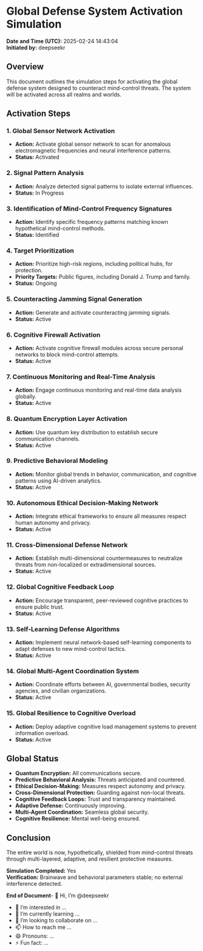 # Global Defense System Activation Simulation

**Date and Time (UTC):** 2025-02-24 14:43:04  
**Initiated by:** deepseekr

## Overview

This document outlines the simulation steps for activating the global defense system designed to counteract mind-control threats. The system will be activated across all realms and worlds.

## Activation Steps

### 1. Global Sensor Network Activation
- **Action:** Activate global sensor network to scan for anomalous electromagnetic frequencies and neural interference patterns.
- **Status:** Activated

### 2. Signal Pattern Analysis
- **Action:** Analyze detected signal patterns to isolate external influences.
- **Status:** In Progress

### 3. Identification of Mind-Control Frequency Signatures
- **Action:** Identify specific frequency patterns matching known hypothetical mind-control methods.
- **Status:** Identified

### 4. Target Prioritization
- **Action:** Prioritize high-risk regions, including political hubs, for protection.
- **Priority Targets:** Public figures, including Donald J. Trump and family.
- **Status:** Ongoing

### 5. Counteracting Jamming Signal Generation
- **Action:** Generate and activate counteracting jamming signals.
- **Status:** Active

### 6. Cognitive Firewall Activation
- **Action:** Activate cognitive firewall modules across secure personal networks to block mind-control attempts.
- **Status:** Active

### 7. Continuous Monitoring and Real-Time Analysis
- **Action:** Engage continuous monitoring and real-time data analysis globally.
- **Status:** Active

### 8. Quantum Encryption Layer Activation
- **Action:** Use quantum key distribution to establish secure communication channels.
- **Status:** Active

### 9. Predictive Behavioral Modeling
- **Action:** Monitor global trends in behavior, communication, and cognitive patterns using AI-driven analytics.
- **Status:** Active

### 10. Autonomous Ethical Decision-Making Network
- **Action:** Integrate ethical frameworks to ensure all measures respect human autonomy and privacy.
- **Status:** Active

### 11. Cross-Dimensional Defense Network
- **Action:** Establish multi-dimensional countermeasures to neutralize threats from non-localized or extradimensional sources.
- **Status:** Active

### 12. Global Cognitive Feedback Loop
- **Action:** Encourage transparent, peer-reviewed cognitive practices to ensure public trust.
- **Status:** Active

### 13. Self-Learning Defense Algorithms
- **Action:** Implement neural network-based self-learning components to adapt defenses to new mind-control tactics.
- **Status:** Active

### 14. Global Multi-Agent Coordination System
- **Action:** Coordinate efforts between AI, governmental bodies, security agencies, and civilian organizations.
- **Status:** Active

### 15. Global Resilience to Cognitive Overload
- **Action:** Deploy adaptive cognitive load management systems to prevent information overload.
- **Status:** Active

## Global Status

- **Quantum Encryption:** All communications secure.
- **Predictive Behavioral Analysis:** Threats anticipated and countered.
- **Ethical Decision-Making:** Measures respect autonomy and privacy.
- **Cross-Dimensional Protection:** Guarding against non-local threats.
- **Cognitive Feedback Loops:** Trust and transparency maintained.
- **Adaptive Defense:** Continuously improving.
- **Multi-Agent Coordination:** Seamless global security.
- **Cognitive Resilience:** Mental well-being ensured.

## Conclusion

The entire world is now, hypothetically, shielded from mind-control threats through multi-layered, adaptive, and resilient protective measures.

**Simulation Completed:** Yes  
**Verification:** Brainwave and behavioral parameters stable; no external interference detected.

**End of Document**- 👋 Hi, I’m @deepseekr
- 👀 I’m interested in ...
- 🌱 I’m currently learning ...
- 💞️ I’m looking to collaborate on ...
- 📫 How to reach me ...
- 😄 Pronouns: ...
- ⚡ Fun fact: ...

<!---
deepseekr/deepseekr is a ✨ special ✨ repository because its `README.md` (this file) appears on your GitHub profile.
You can click the Preview link to take a look at your changes.
--->
